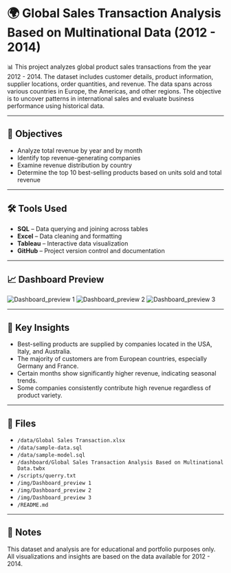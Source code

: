 # 🌍 Global Sales Transaction Analysis Based on Multinational Data (2012 - 2014)

📊 This project analyzes global product sales transactions from the year 2012 - 2014. The dataset includes customer details, product information, supplier locations, order quantities, and revenue. The data spans across various countries in Europe, the Americas, and other regions. The objective is to uncover patterns in international sales and evaluate business performance using historical data.

---

## 🎯 Objectives

- Analyze total revenue by year and by month  
- Identify top revenue-generating companies  
- Examine revenue distribution by country  
- Determine the top 10 best-selling products based on units sold and total revenue  

---

## 🛠 Tools Used

- **SQL** – Data querying and joining across tables  
- **Excel** – Data cleaning and formatting  
- **Tableau** – Interactive data visualization  
- **GitHub** – Project version control and documentation  

---

## 📈 Dashboard Preview
![Dashboard_preview 1](https://github.com/user-attachments/assets/b12c8546-99d2-4ab7-ab22-b46534c8c0ad)
![Dashboard_preview 2](https://github.com/user-attachments/assets/691bb675-daf4-4532-9d12-057cbb050a92)
![Dashboard_preview 3](https://github.com/user-attachments/assets/d922a5eb-71cf-434d-ad3f-fdf0e6a7585d)





---

## 🧠 Key Insights

- Best-selling products are supplied by companies located in the USA, Italy, and Australia.  
- The majority of customers are from European countries, especially Germany and France.  
- Certain months show significantly higher revenue, indicating seasonal trends.  
- Some companies consistently contribute high revenue regardless of product variety.  

---

## 📂 Files

- `/data/Global Sales Transaction.xlsx`
- `/data/sample-data.sql`
- `/data/sample-model.sql`
- `/dashboard/Global Sales Transaction Analysis Based on Multinational Data.twbx`  
- `/scripts/querry.txt`
- `/img/Dashboard_preview 1`
- `/img/Dashboard_preview 2`
- `/img/Dashboard_preview 3`
- `/README.md`  

---

## 📌 Notes

This dataset and analysis are for educational and portfolio purposes only. All visualizations and insights are based on the data available for 2012 - 2014.

